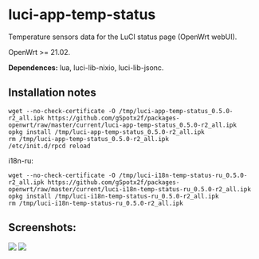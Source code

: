 # luci-app-temp-status
Temperature sensors data for the LuCI status page (OpenWrt webUI).

OpenWrt >= 21.02.

**Dependences:** lua, luci-lib-nixio, luci-lib-jsonc.

## Installation notes

    wget --no-check-certificate -O /tmp/luci-app-temp-status_0.5.0-r2_all.ipk https://github.com/gSpotx2f/packages-openwrt/raw/master/current/luci-app-temp-status_0.5.0-r2_all.ipk
    opkg install /tmp/luci-app-temp-status_0.5.0-r2_all.ipk
    rm /tmp/luci-app-temp-status_0.5.0-r2_all.ipk
    /etc/init.d/rpcd reload

i18n-ru:

    wget --no-check-certificate -O /tmp/luci-i18n-temp-status-ru_0.5.0-r2_all.ipk https://github.com/gSpotx2f/packages-openwrt/raw/master/current/luci-i18n-temp-status-ru_0.5.0-r2_all.ipk
    opkg install /tmp/luci-i18n-temp-status-ru_0.5.0-r2_all.ipk
    rm /tmp/luci-i18n-temp-status-ru_0.5.0-r2_all.ipk

## Screenshots:

![](https://github.com/gSpotx2f/luci-app-temp-status/blob/master/screenshots/01.jpg)
![](https://github.com/gSpotx2f/luci-app-temp-status/blob/master/screenshots/02.jpg)
